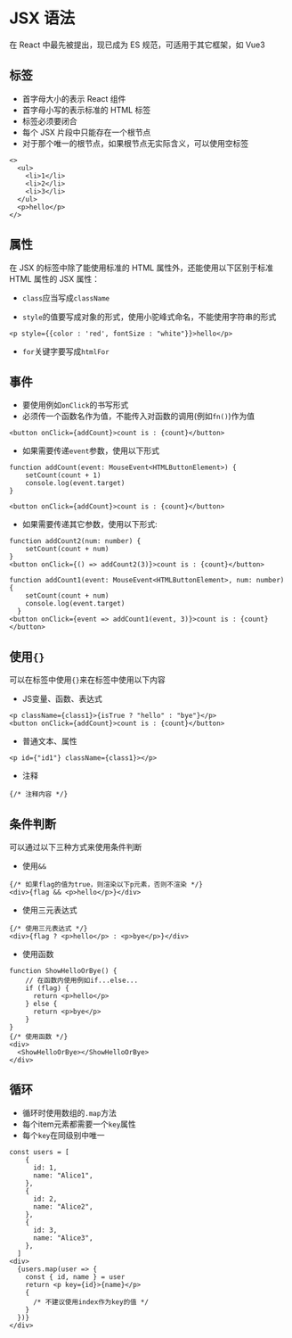 # JSX 语法

在 React 中最先被提出，现已成为 ES 规范，可适用于其它框架，如 Vue3

## 标签

- 首字母大小的表示 React 组件
- 首字母小写的表示标准的 HTML 标签
- 标签必须要闭合
- 每个 JSX 片段中只能存在一个根节点
- 对于那个唯一的根节点，如果根节点无实际含义，可以使用空标签

```tsx
<>
  <ul>
    <li>1</li>
    <li>2</li>
    <li>3</li>
  </ul>
  <p>hello</p>
</>
```

## 属性

在 JSX 的标签中除了能使用标准的 HTML 属性外，还能使用以下区别于标准 HTML 属性的 JSX 属性：

- `class`应当写成`className`

- `style`的值要写成对象的形式，使用小驼峰式命名，不能使用字符串的形式

```tsx
<p style={{color : 'red', fontSize : "white"}}>hello</p>
```

- `for`关键字要写成`htmlFor`

## 事件

- 要使用例如`onClick`的书写形式
- 必须传一个函数名作为值，不能传入对函数的调用(例如`fn()`)作为值

```tsx
<button onClick={addCount}>count is : {count}</button>
```

- 如果需要传递`event`参数，使用以下形式

```tsx
function addCount(event: MouseEvent<HTMLButtonElement>) {
    setCount(count + 1)
    console.log(event.target)
}

<button onClick={addCount}>count is : {count}</button>
```

- 如果需要传递其它参数，使用以下形式:

```tsx
function addCount2(num: number) {
    setCount(count + num)
}
<button onClick={() => addCount2(3)}>count is : {count}</button>
```

```tsx
function addCount1(event: MouseEvent<HTMLButtonElement>, num: number) {
    setCount(count + num)
    console.log(event.target)
  }
<button onClick={event => addCount1(event, 3)}>count is : {count}</button>
```

## 使用`{}`

可以在标签中使用`{}`来在标签中使用以下内容

- JS变量、函数、表达式

```tsx
<p className={class1}>{isTrue ? "hello" : "bye"}</p>
<button onClick={addCount}>count is : {count}</button>

```

- 普通文本、属性

```tsx
<p id={"id1"} className={class1}></p>
```

- 注释

```tsx
{/* 注释内容 */}
```

## 条件判断

可以通过以下三种方式来使用条件判断

- 使用`&&`

```tsx
{/* 如果flag的值为true，则渲染以下p元素，否则不渲染 */}
<div>{flag && <p>hello</p>}</div>
```

- 使用三元表达式

```tsx
{/* 使用三元表达式 */}
<div>{flag ? <p>hello</p> : <p>bye</p>}</div>
```

- 使用函数

```tsx
function ShowHelloOrBye() {
    // 在函数内使用例如if...else...
    if (flag) {
      return <p>hello</p>
    } else {
      return <p>bye</p>
    }
}
{/* 使用函数 */}
<div>
  <ShowHelloOrBye></ShowHelloOrBye>
</div>
```

## 循环

- 循环时使用数组的`.map`方法
- 每个item元素都需要一个`key`属性
- 每个`key`在同级别中唯一

```tsx
const users = [
    {
      id: 1,
      name: "Alice1",
    },
    {
      id: 2,
      name: "Alice2",
    },
    {
      id: 3,
      name: "Alice3",
    },
  ]
<div>
  {users.map(user => {
    const { id, name } = user
    return <p key={id}>{name}</p>
    {
      /* 不建议使用index作为key的值 */
    }
  })}
</div>
```
